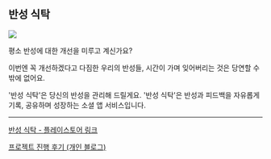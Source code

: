 ## 반성 식탁

![](https://images.velog.io/images/dongwan999/post/7d6640f2-d2d8-4aa3-b389-173a440923bd/%E1%84%89%E1%85%B3%E1%84%8F%E1%85%B3%E1%84%85%E1%85%B5%E1%86%AB%E1%84%89%E1%85%A3%E1%86%BA%202021-11-18%20%E1%84%8B%E1%85%A9%E1%84%92%E1%85%AE%2010.53.41.png)

평소 반성에 대한 개선을 미루고 계신가요?

이번엔 꼭 개선하겠다고 다짐한 우리의 반성들,
시간이 가며 잊어버리는 것은 당연할 수 밖에 없어요.

'반성 식탁'은 당신의 반성을 관리해 드릴게요.
'반성 식탁'은 반성과 피드백을 자유롭게 기록, 공유하며 성장하는 소셜 앱 서비스입니다.

---

[반성 식탁 - 플레이스토어 링크](https://play.google.com/store/apps/details?id=com.devwan.plateofselfreflection)

[프로젝트 진행 후기 (개인 블로그)](https://velog.io/@dongwan999/series/%EB%B0%98%EC%84%B1-%EC%8B%9D%ED%83%81)
